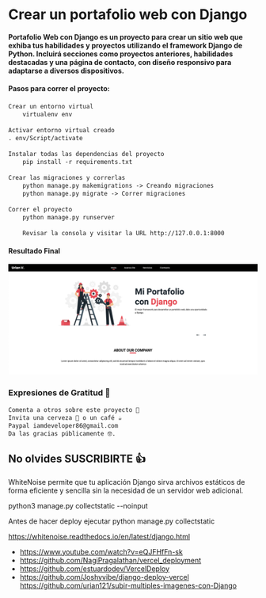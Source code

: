 # Crear un portafolio web con Django

#### Portafolio Web con Django es un proyecto para crear un sitio web que exhiba tus habilidades y proyectos utilizando el framework Django de Python. Incluirá secciones como proyectos anteriores, habilidades destacadas y una página de contacto, con diseño responsivo para adaptarse a diversos dispositivos.

#### Pasos para correr el proyecto:

    Crear un entorno virtual
        virtualenv env

    Activar entorno virtual creado
    . env/Script/activate

    Instalar todas las dependencias del proyecto
        pip install -r requirements.txt

    Crear las migraciones y correrlas
        python manage.py makemigrations -> Creando migraciones
        python manage.py migrate -> Correr migraciones

    Correr el proyecto
        python manage.py runserver

        Revisar la consola y visitar la URL http://127.0.0.1:8000

#### Resultado Final

![](https://raw.githubusercontent.com/urian121/imagenes-proyectos-github/master/creando-un-portafolio-con-django.png)

### Expresiones de Gratitud 🎁

    Comenta a otros sobre este proyecto 📢
    Invita una cerveza 🍺 o un café ☕
    Paypal iamdeveloper86@gmail.com
    Da las gracias públicamente 🤓.

## No olvides SUSCRIBIRTE 👍


WhiteNoise permite que tu aplicación Django sirva archivos estáticos de forma eficiente y sencilla sin la necesidad de un servidor web adicional.

python3 manage.py collectstatic --noinput

Antes de hacer deploy ejecutar
python  manage.py collectstatic

https://whitenoise.readthedocs.io/en/latest/django.html
- https://www.youtube.com/watch?v=eQJFHfFn-sk
- https://github.com/NagiPragalathan/vercel_deployment
- https://github.com/estuardodev/VercelDeploy
- https://github.com/Joshyvibe/django-deploy-vercel
https://github.com/urian121/subir-multiples-imagenes-con-Django